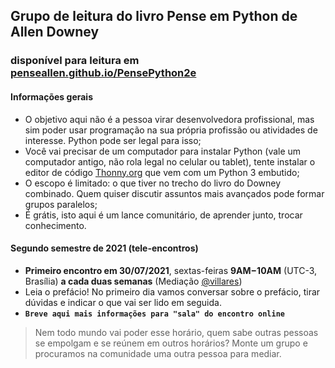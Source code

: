 ## Grupo de leitura do livro Pense em Python de Allen Downey 
### disponível para leitura em [penseallen.github.io/PensePython2e](https://penseallen.github.io/PensePython2e/)

#### Informações gerais
- O objetivo aqui não é a pessoa virar desenvolvedora profissional, mas sim poder usar programação na sua própria profissão ou atividades de interesse. Python pode ser legal para isso;
- Você vai precisar de um computador para instalar Python (vale um computador antigo, não rola legal no celular ou tablet), tente instalar o editor de código [Thonny.org](https://thonny.org) que vem com um Python 3 embutido;
- O escopo é limitado: o que tiver no trecho do livro do Downey combinado. Quem quiser discutir assuntos mais avançados pode formar grupos paralelos;
- É grátis, isto aqui é um lance comunitário, de aprender junto, trocar conhecimento.

#### Segundo semestre de 2021 (tele-encontros)
- **Primeiro encontro em 30/07/2021**, sextas-feiras **9AM−10AM** (UTC-3, Brasília) **a cada duas semanas** (Mediação [@villares](http://github.com/villares))
- Leia o prefácio! No primeiro dia vamos conversar sobre o prefácio, tirar dúvidas e indicar o que vai ser lido em seguida. 
- **`Breve aqui mais informações para "sala" do encontro online`**

> Nem todo mundo vai poder esse horário, quem sabe outras pessoas se empolgam e se reúnem em outros horários?
> Monte um grupo e procuramos na comunidade uma outra pessoa para mediar.


